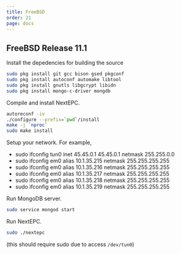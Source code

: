 ```yaml
---
title: FreeBSD
order: 21
page: docs
---
```


## FreeBSD Release 11.1

Install the depedencies for building the source
```bash
sudo pkg install git gcc bison gsed pkgconf
sudo pkg install autoconf automake libtool
sudo pkg install gnutls libgcrypt libidn
sudo pkg install mongo-c-driver mongdb
```

Compile and install NextEPC.
```bash
autoreconf -iv
./configure --prefix=`pwd`/install
make -j `nproc`
sudo make install
```

Setup your network. For example,
- sudo ifconfig tun0 inet 45.45.0.1 45.45.0.1 netmask 255.255.0.0
- sudo ifconfig em0 alias 10.1.35.215 netmask 255.255.255.255
- sudo ifconfig em0 alias 10.1.35.216 netmask 255.255.255.255
- sudo ifconfig em0 alias 10.1.35.217 netmask 255.255.255.255
- sudo ifconfig em0 alias 10.1.35.218 netmask 255.255.255.255
- sudo ifconfig em0 alias 10.1.35.219 netmask 255.255.255.255

Run MongoDB server.
```bash
sudo service mongod start
```

Run NextEPC.
```bash
sudo ./nextepc
```
(this should require sudo due to access `/dev/tun0`)
